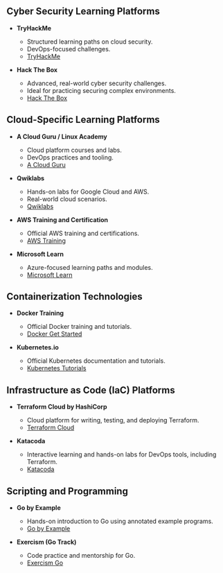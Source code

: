 ## Cyber Security Learning Platforms
- **TryHackMe**
  - Structured learning paths on cloud security.
  - DevOps-focused challenges.
  - [TryHackMe](https://tryhackme.com/)

- **Hack The Box**
  - Advanced, real-world cyber security challenges.
  - Ideal for practicing securing complex environments.
  - [Hack The Box](https://www.hackthebox.eu/)

## Cloud-Specific Learning Platforms
- **A Cloud Guru / Linux Academy**
  - Cloud platform courses and labs.
  - DevOps practices and tooling.
  - [A Cloud Guru](https://acloudguru.com/)

- **Qwiklabs**
  - Hands-on labs for Google Cloud and AWS.
  - Real-world cloud scenarios.
  - [Qwiklabs](https://www.qwiklabs.com/)

- **AWS Training and Certification**
  - Official AWS training and certifications.
  - [AWS Training](https://aws.amazon.com/training/)

- **Microsoft Learn**
  - Azure-focused learning paths and modules.
  - [Microsoft Learn](https://docs.microsoft.com/en-us/learn/)

## Containerization Technologies
- **Docker Training**
  - Official Docker training and tutorials.
  - [Docker Get Started](https://www.docker.com/get-started)

- **Kubernetes.io**
  - Official Kubernetes documentation and tutorials.
  - [Kubernetes Tutorials](https://kubernetes.io/docs/tutorials/)

## Infrastructure as Code (IaC) Platforms
- **Terraform Cloud by HashiCorp**
  - Cloud platform for writing, testing, and deploying Terraform.
  - [Terraform Cloud](https://app.terraform.io/signup/account)

- **Katacoda**
  - Interactive learning and hands-on labs for DevOps tools, including Terraform.
  - [Katacoda](https://www.katacoda.com/)

## Scripting and Programming
- **Go by Example**
  - Hands-on introduction to Go using annotated example programs.
  - [Go by Example](https://gobyexample.com/)
  
- **Exercism (Go Track)**
  - Code practice and mentorship for Go.
  - [Exercism Go](https://exercism.io/tracks/go)
